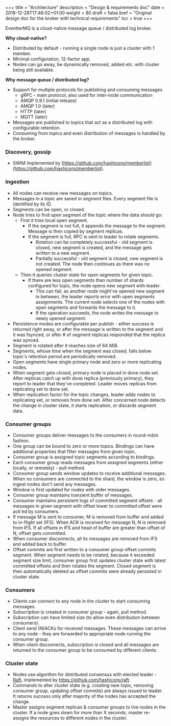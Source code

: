 +++
title = "Architecture"
description = "Design & requirements doc"
date = 2018-12-28T17:46:02+01:00
weight = 80
draft = false
bref = "Original design doc for the broker with technical requirements"
toc = true
+++

EventterMQ is a cloud-native message queue / distributed log broker.

**Why cloud-native?**

*   Distributed by default - running a single node is just a cluster with 1 member.
*   Minimal configuration, 12-factor app.
*   Nodes can go away, be dynamically removed, added etc. with cluster being still available.

**Why message queue / distributed log?**

*   Support for multiple protocols for publishing and consuming messages
    *   gRPC - main protocol, also used for inter-node communication
    *   AMQP 0.9.1 (initial release)
    *   AMQP 1.0 (later)
    *   HTTP (later)
    *   MQTT (later)
*   Messages are published to topics that act as a distributed log with configurable retention.
*   Consuming from topics and even distribution of messages is handled by the broker.

### Discovery, gossip

*   SWIM implemented by [https://github.com/hashicorp/memberlist](https://github.com/hashicorp/memberlist).

### Ingestion

*   All nodes can receive new messages on topics.
*   Messages in a topic are saved in segment files. Every segment file is identified by its ID.
*   Segments can be open, or closed.
*   Node tries to find open segment of the topic where the data should go:
    *   First it tries local open segment.
        *   If the segment is not full, it appends the message to the segment. Message is then copied by segment replicas.
        *   If the segment is full, RPC is sent to leader to rotate segments.
            *   Rotation can be completely successful - old segment is closed, new segment is created, and the message gets written to a new segment.
            *   Partially successful - old segment is closed, new segment is not created. The node then continues as there was no opened segment.
    *   Then it queries cluster state for open segments for given topic.
        *   If there are less open segments than number of shards configured for topic, the node opens new segment with leader.
            *   This can fail, as another node might've opened new segment in between, the leader reports error with open segments assignments. The current node selects one of the nodes with open segments and forwards the message to it.
            *   If the operation succeeds, the node writes the message to newly opened segment.
*   Persistence modes are configurable per publish - either success is returned right away, or after the message is written to the segment and it was fsynced, or after # of segment replicas responded that the replica was synced.
*   Segment is rotated after it reaches size of 64 MiB.
*   Segments, whose time when the segment was closed, falls below topic's retention period are periodically removed.
*   Open segments have single primary node and zero or more replicating nodes.
*   When segment gets closed, primary node is placed in done node set. After replicas catch up with done replica (previously primary), they report to leader that they've completed. Leader moves replicas from replicating set to done set.
*   When replication factor for the topic changes, leader adds nodes to replicating set, or removes from done set. After concerned node detects the change in cluster state, it starts replication, or discards segment data.


### Consumer groups



*   Consumer groups deliver messages to the consumers in round-robin fashion.
*   One group can be bound to zero or more topics. Bindings can have additional properties that filter messages from given topic.
*   Consumer group is assigned topic segments according to bindings.
*   Each consumer group reads messages from assigned segments (either locally, or remotely) - pull method.
*   Consumer group sends window updates to receive additional messages. When no consumers are connected to the shard, the window is zero, so ingest nodes don't send any messages.
*   Window is first updated for nodes with older messages.
*   Consumer group maintains transient buffer of messages.
*   Consumer maintains persistent logs of committed segment offsets - all messages in given segment with offset lower to committed offset were ack'ed by consumers.
*   If message M is sent to consumer, M is removed from buffer and added to in-flight set (IFS). When ACK is received for message N, N is removed from IFS. If all offsets in IFS and head of buffer are greater than offset of N, offset gets committed.
*   When consumer disconnects, all its messages are removed from IFS and added back to buffer.
*   Offset commits are first written to a consumer group offset commits segment. When segment needs to be rotated, because it exceeded segment size limit, consumer group first updates cluster state with latest committed offsets and then rotates the segment. Closed segment is then automatically deleted as offset commits were already persisted in cluster state.

### Consumers

*   Clients can connect to any node in the cluster to start consuming messages.
*   Subscription is created in consumer group - again, pull method.
*   Subscription can have limited size (to allow even distribution between consumers).
*   Client send (N)ACKs for received messages. These messages can arrive to any node - they are forwarded to appropriate node running the consumer group.
*   When client disconnects, subscription is closed and all messages are returned to the consumer group to be consumed by different clients.

### Cluster state

*   Nodes use algorithm for distributed consensus with elected leader - [Raft](https://raft.github.io/), implemented by https://github.com/hashicorp/raft.
*   Commands to alter cluster state (e.g. creating new topic, removing consumer group, updating offset commits) are always issued to leader. It returns success only after majority of the nodes has accepted the change.
*   Master assigns segment replicas & consumer groups to live nodes in the cluster. If a node goes down for more than X seconds, master re-assigns the resources to different nodes in the cluster.
